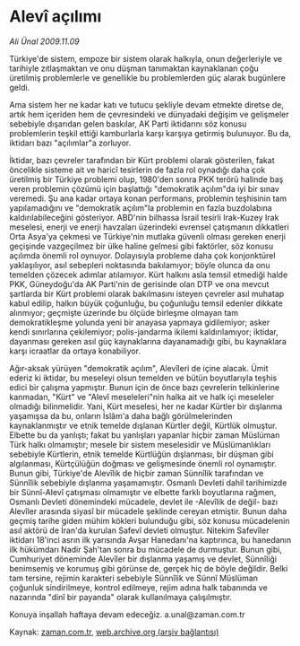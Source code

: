 # Alevî açılımı

*Ali Ünal 2009.11.09*

<tr><td class="metin" colspan="2" style="padding-top: 20px; padding-left: 5px; ">Türkiye'de sistem, empoze bir sistem olarak halkıyla, onun değerleriyle ve tarihiyle zıtlaşmaktan ve onu düşman tanımaktan kaynaklanan çoğu üretilmiş problemlerle ve genellikle bu problemlerden güç alarak bugünlere geldi.</td></tr><tr><td class="metin" colspan="2" style="padding-top: 20px; padding-left: 5px; "><p>Ama sistem her ne kadar katı ve tutucu şekliyle devam etmekte diretse de, artık hem içeriden hem de çevresindeki ve dünyadaki değişim ve gelişmeler sebebiyle dışarıdan gelen baskılar, AK Parti iktidarını söz konusu problemlerin teşkil ettiği kamburlarla karşı karşıya getirmiş bulunuyor. Bu da, iktidarı bazı "açılımlar"a zorluyor.
<p>İktidar, bazı çevreler tarafından bir Kürt problemi olarak gösterilen, fakat öncelikle sisteme ait ve haricî tesirlerin de fazla rol oynadığı daha çok üretilmiş bir Türkiye problemi olup, 1980'den sonra PKK terörü halinde baş veren problemin çözümü için başlattığı "demokratik açılım"da iyi bir sınav veremedi. Şu ana kadar ortaya konan performans, problemin teşhisinin tam yapılamadığını ve "demokratik açılım"la problemin en fazla buzdolabına kaldırılabileceğini gösteriyor. ABD'nin bilhassa İsrail tesirli Irak-Kuzey Irak meselesi, enerji ve enerji havzaları üzerindeki evrensel çatışmanın dikkatleri Orta Asya'ya çekmesi ve Türkiye'nin mutlaka güvenli olması gereken enerji geçişinde vazgeçilmez bir ülke haline gelmesi gibi faktörler, söz konusu açılımda önemli rol oynuyor. Dolayısıyla probleme daha çok konjonktürel yaklaşılıyor, asıl sebepleri noktasında bakılamıyor; böyle olunca da onu temelden çözecek adımlar atılamıyor. Kürt halkını asla temsil etmediği halde PKK, Güneydoğu'da AK Parti'nin de gerisinde olan DTP ve ona mevcut şartlarda bir Kürt problemi olarak bakılmasını isteyen çevreler asıl muhatap kabul edilip, halkın büyük çoğunluğu, bu çoğunluğu temsil edenler dikkate alınmıyor; geçmişte üzerinde bu ölçüde birleşme olmayan tam demokratikleşme yolunda yeni bir anayasa yapmaya gidilemiyor; asker kendi sınırlarına çekilemiyor; polis-jandarma ikilemi kaldırılamıyor; iktidar, dayanması gereken asıl güç kaynaklarına dayanamadığı gibi, bu kaynaklara karşı icraatlar da ortaya konabiliyor.
<p>Ağır-aksak yürüyen "demokratik açılım", Alevîleri de içine alacak. Ümit ederiz ki iktidar, bu meseleyi olsun temelden ve bütün boyutlarıyla teşhis edici bir çalışma yapmıştır. Bunun için de önce bazı çevrelerin telkinlerine kanmadan, "Kürt" ve "Alevî meseleleri"nin halka ait ve halk içi meseleler olmadığı bilinmelidir. Yani, Kürt meselesi, her ne kadar Kürtler bir dışlanma yaşamışsa da bu, onların İslâm'a daha bağlı görülmelerinden kaynaklanmıştır ve etnik temelde dışlanan Kürtler değil, Kürtlük olmuştur. Elbette bu da yanlıştı; fakat bu yanlışları yapanlar hiçbir zaman Müslüman Türk halkı olmamıştır; mesele bir sistem meselesidir ve Müslümanlıkları sebebiyle Kürtlerin, etnik temelde Kürtlüğün dışlanması, bir düşman gibi algılanması, Kürtçülüğün doğması ve gelişmesinde önemli rol oynamıştır. Bunun gibi, Türkiye'de Alevîlik de hiçbir zaman Sünnîlik tarafından ve Sünnîlik sebebiyle dışlanma yaşamamıştır. Osmanlı Devleti dahil tarihimizde bir Sünnî-Alevî çatışması olmamıştır ve elbette farklı boyutlarına rağmen, Osmanlı Devleti dönemindeki mücadele, devlet ile -Alevîlik de değil- bazı Alevîler arasında siyasî bir mücadele şeklinde cereyan etmiştir. Bunun daha geçmiş tarihe giden mühim kökleri bulunduğu gibi, söz konusu mücadelenin asıl aktörü de İran'da kurulan Safevî devleti olmuştur. Nitekim Safevîler iktidarı 18'inci asrın ilk yarısında Avşar Hanedanı'na kaptırınca, bu hanedanın ilk hükümdarı Nadir Şah'tan sonra bu mücadele de durmuştur. Bunun gibi, Cumhuriyet döneminde Alevîler bir dışlanma yaşamış ve devlet, Sünnîliği benimsemiş ve korumuş gibi görünse de, gerçek hiç de böyle değildir. Belki tam tersine, rejimin karakteri sebebiyle Sünnîlik ve Sünnî Müslüman çoğunluk sindirilmeye, kontrol edilmeye, rejim adına halk tabanında ve nazarında "dinî bir payanda" olarak kullanılmaya çalışılmıştır.
<p>Konuya inşallah haftaya devam edeceğiz. a.unal@zaman.com.tr <br/></p></p></p></p></td></tr>

Kaynak: [zaman.com.tr](http://zaman.com.tr/yazar.do?yazino=913352), [web.archive.org (arşiv bağlantısı)](http://web.archive.org/web/20100113154342/http://zaman.com.tr:80/yazar.do?yazino=913352)
